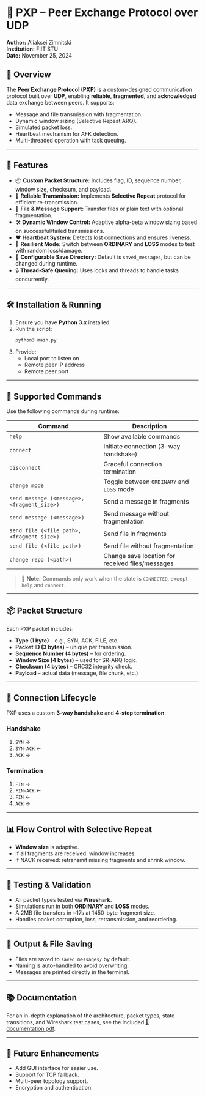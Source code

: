 # 📡 PXP – Peer Exchange Protocol over UDP

**Author:** Aliaksei Zimnitski  
**Institution:** FIIT STU  
**Date:** November 25, 2024  

## 🚀 Overview

The **Peer Exchange Protocol (PXP)** is a custom-designed communication protocol built over **UDP**, enabling **reliable**, **fragmented**, and **acknowledged** data exchange between peers. It supports:

- Message and file transmission with fragmentation.
- Dynamic window sizing (Selective Repeat ARQ).
- Simulated packet loss.
- Heartbeat mechanism for AFK detection.
- Multi-threaded operation with task queuing.

---

## 🧠 Features

- 📦 **Custom Packet Structure:** Includes flag, ID, sequence number, window size, checksum, and payload.
- 🔄 **Reliable Transmission:** Implements **Selective Repeat** protocol for efficient re-transmission.
- 📁 **File & Message Support:** Transfer files or plain text with optional fragmentation.
- 🛠 **Dynamic Window Control:** Adaptive alpha-beta window sizing based on successful/failed transmissions.
- ❤️ **Heartbeat System:** Detects lost connections and ensures liveness.
- 🔁 **Resilient Mode:** Switch between **ORDINARY** and **LOSS** modes to test with random loss/damage.
- 📂 **Configurable Save Directory:** Default is `saved_messages`, but can be changed during runtime.
- 🔒 **Thread-Safe Queuing:** Uses locks and threads to handle tasks concurrently.

---

## 🛠 Installation & Running

1. Ensure you have **Python 3.x** installed.
2. Run the script:
   ```bash
   python3 main.py
   ```
3. Provide:
   - Local port to listen on
   - Remote peer IP address
   - Remote peer port

---

## 💬 Supported Commands

Use the following commands during runtime:

| Command | Description |
|--------|-------------|
| `help` | Show available commands |
| `connect` | Initiate connection (3-way handshake) |
| `disconnect` | Graceful connection termination |
| `change mode` | Toggle between `ORDINARY` and `LOSS` mode |
| `send message (<message>, <fragment_size>)` | Send a message in fragments |
| `send message (<message>)` | Send message without fragmentation |
| `send file (<file_path>, <fragment_size>)` | Send file in fragments |
| `send file (<file_path>)` | Send file without fragmentation |
| `change repo (<path>)` | Change save location for received files/messages |

> 🧪 **Note:** Commands only work when the state is `CONNECTED`, except `help` and `connect`.

---

## 📦 Packet Structure

Each PXP packet includes:

- **Type (1 byte)** – e.g., SYN, ACK, FILE, etc.
- **Packet ID (3 bytes)** – unique per transmission.
- **Sequence Number (4 bytes)** – for ordering.
- **Window Size (4 bytes)** – used for SR-ARQ logic.
- **Checksum (4 bytes)** – CRC32 integrity check.
- **Payload** – actual data (message, file chunk, etc.)

---

## 🔐 Connection Lifecycle

PXP uses a custom **3-way handshake** and **4-step termination**:

### Handshake

1. `SYN` →  
2. `SYN-ACK` ←  
3. `ACK` →

### Termination

1. `FIN` →  
2. `FIN-ACK` ←  
3. `FIN` ←  
4. `ACK` →

---

## 📊 Flow Control with Selective Repeat

- **Window size** is adaptive.
- If all fragments are received: window increases.
- If NACK received: retransmit missing fragments and shrink window.

---

## 🧪 Testing & Validation

- All packet types tested via **Wireshark**.
- Simulations run in both **ORDINARY** and **LOSS** modes.
- A 2MB file transfers in ~17s at 1450-byte fragment size.
- Handles packet corruption, loss, retransmission, and reordering.

---

## 📁 Output & File Saving

- Files are saved to `saved_messages/` by default.
- Naming is auto-handled to avoid overwriting.
- Messages are printed directly in the terminal.

---

## 📚 Documentation

For an in-depth explanation of the architecture, packet types, state transitions, and Wireshark test cases, see the included [📄 documentation.pdf](./documentation.pdf).

---

## 🧠 Future Enhancements

- Add GUI interface for easier use.
- Support for TCP fallback.
- Multi-peer topology support.
- Encryption and authentication.
